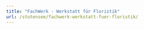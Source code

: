 ```yaml
---
title: "FachWerk - Werkstatt für Floristik"
url: /stutensee/fachwerk-werkstatt-fuer-floristik/
---
```

